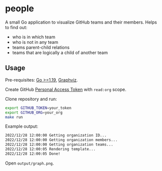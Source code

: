# people

A small Go application to visualize GitHub teams and their members.
Helps to find out:

- who is in which team
- who is not in any team
- teams parent-child relations
- teams that are logically a child of another team

## Usage

Pre-requisites: [Go >=1.19](https://go.dev/dl/), [Graphviz](http://graphviz.org/download/).

Create GitHub [Personal Access Token](https://github.com/settings/tokens/new) with `read:org` scope.

Clone repository and run:

```bash
export GITHUB_TOKEN=your_token
export GITHUB_ORG=your_org
make run
```

Example output:

```bash
2022/12/28 12:00:00 Getting organization ID...
2022/12/28 12:00:00 Getting organization members...
2022/12/28 12:00:00 Getting organization teams...
2022/12/28 12:00:05 Rendering template...
2022/12/28 12:00:05 Done!
```

Open `output/graph.png`.
